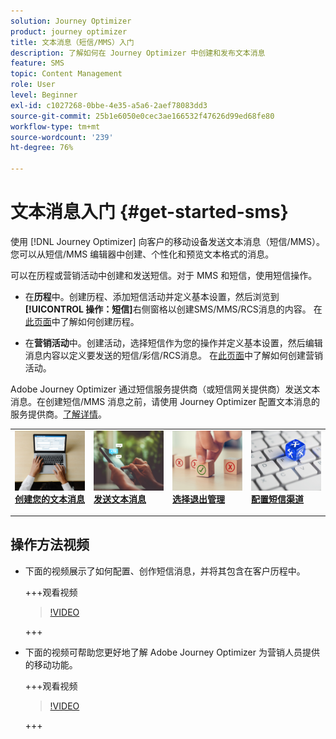 ```yaml
---
solution: Journey Optimizer
product: journey optimizer
title: 文本消息（短信/MMS）入门
description: 了解如何在 Journey Optimizer 中创建和发布文本消息
feature: SMS
topic: Content Management
role: User
level: Beginner
exl-id: c1027268-0bbe-4e35-a5a6-2aef78083dd3
source-git-commit: 25b1e6050e0cec3ae166532f47626d99ed68fe80
workflow-type: tm+mt
source-wordcount: '239'
ht-degree: 76%

---
```


# 文本消息入门 {#get-started-sms}

使用 [!DNL Journey Optimizer] 向客户的移动设备发送文本消息（短信/MMS）。您可以从短信/MMS 编辑器中创建、个性化和预览文本格式的消息。

可以在历程或营销活动中创建和发送短信。对于 MMS 和短信，使用短信操作。

* 在&#x200B;**历程**&#x200B;中。创建历程、添加短信活动并定义基本设置，然后浏览到&#x200B;**[!UICONTROL 操作：短信]**&#x200B;右侧窗格以创建SMS/MMS/RCS消息的内容。 在[此页面](../building-journeys/journey-gs.md)中了解如何创建历程。

* 在&#x200B;**营销活动**&#x200B;中。创建活动，选择短信作为您的操作并定义基本设置，然后编辑消息内容以定义要发送的短信/彩信/RCS消息。 在[此页面](../campaigns/create-campaign.md#configure)中了解如何创建营销活动。

Adobe Journey Optimizer 通过短信服务提供商（或短信网关提供商）发送文本消息。在创建短信/MMS 消息之前，请使用 Journey Optimizer 配置文本消息的服务提供商。[了解详情](sms-configuration.md)。

<table style="table-layout:fixed"><tr style="border: 0;">
<td>
<a href="create-sms.md">
<img alt="潜在客户" src="../assets/do-not-localize/sms-create.jpeg">
</a>
<div><a href="create-sms.md"><strong>创建您的文本消息</strong>
</div>
<p>
</td>
<td>
<a href="send-sms.md">
<img alt="不频繁" src="../assets/do-not-localize/sms-sending.jpg">
</a>
<div>
<a href="send-sms.md"><strong>发送文本消息</strong></a>
</div>
<p></td>
<td>
<a href="sms-opt-out.md">
<img alt="验证" src="../assets/do-not-localize/sms-opt-out.jpg">
</a>
<div>
<a href="sms-opt-out.md"><strong>选择退出管理</strong></a>
</div>
<p>
</td>
<td>
<a href="sms-configuration.md">
<img alt="验证" src="../assets/do-not-localize/sms-config.jpg">
</a>
<div>
<a href="sms-configuration.md"><strong>配置短信渠道</strong></a>
</div>
<p>
</td>
</tr></table>

## 操作方法视频

* 下面的视频展示了如何配置、创作短信消息，并将其包含在客户历程中。

  +++观看视频

  >[!VIDEO](https://video.tv.adobe.com/v/3420509?learn=on)

  +++

* 下面的视频可帮助您更好地了解 Adobe Journey Optimizer 为营销人员提供的移动功能。


  +++观看视频

  >[!VIDEO](https://video.tv.adobe.com/v/3426021?quality=12&learn=on)

  +++
